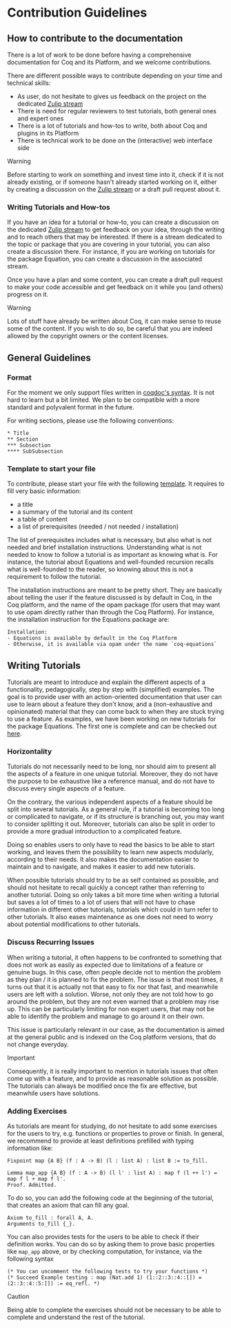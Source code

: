 
# Contribution Guidelines

## How to contribute to the documentation

There is a lot of work to be done before having a comprehensive documentation for Coq and its Platform, and we welcome contributions.

There are different possible ways to contribute depending on your time and technical skills:

- As user, do not hesitate to gives us feedback on the project on the dedicated [Zulip stream](https://coq.zulipchat.com/#narrow/stream/437203-Platform-docs)
- There is need for regular reviewers to test tutorials, both general ones and expert ones
- There is a lot of tutorials and how-tos to write, both about Coq and plugins in its Platform
- There is technical work to be done on the (interactive) web interface side


> [!WARNING]
> Before starting to work on something and invest time into it, check if it is not already existing,
> or if someone hasn't already started working on it, either by creating a discussion on the [Zulip stream](https://coq.zulipchat.com/#narrow/stream/437203-Platform-docs) or a draft pull request about it.

### Writing Tutorials and How-tos
If you have an idea for a tutorial or how-to, you can create a discussion on the dedicated [Zulip stream](https://coq.zulipchat.com/#narrow/stream/437203-Platform-docs)
to get feedback on your idea, through the writing and to reach others that may be interested.
If there is a stream dedicated to the topic or package that you are covering in your tutorial, you can also create a discussion there.
For instance, if you are working on tutorials for the package
Equation, you can create a discussion in the associated stream.

Once you have a plan and some content, you can create a draft pull request to make your code accessible
and get feedback on it while you (and others) progress on it.

> [!WARNING]
> Lots of stuff have already be written about Coq, it can make sense to reuse some of the content.
> If you wish to do so, be careful that you are indeed allowed by the copyright owners or the content licenses.


## General Guidelines

### Format
For the moment we only support files written in [coqdoc's syntax](https://coq.inria.fr/doc/V8.19.0/refman/using/tools/coqdoc.html?highlight=coqdoc).
It is not hard to learn but a bit limited.
We plan to be compatible with a more standard and polyvalent format in the future.

For writing sections, please use the following conventions:
```
* Title
** Section
*** Subsection
**** SubSubsection
```

### Template to start your file
To contribute, please start your file with the following [template](template.md).
It requires to fill very basic information:
  - a title
  - a summary of the tutorial and its content
  - a table of content
  - a list of prerequisites (needed / not needed / installation)

  The list of prerequisites includes what is necessary, but also what is
  not needed and brief installation instructions.
  Understanding what is not needed to know to follow a tutorial is as
  important as knowing what is.
  For instance, the tutorial about Equations and well-founded recursion
  recalls what is well-founded to the reader, so knowing about this is not a
  requirement to follow the tutorial.

  The installation instructions are meant to be pretty short.
  They are basically about telling the user if the feature discussed is by
  default in Coq, in the Coq platform, and the name of the opam package
  (for users that may want to use opam directly rather than through the Coq Platform).
  For instance, the installation instruction for the Equations package are:
  ```
  Installation:
  - Equations is available by default in the Coq Platform
  - Otherwise, it is available via opam under the name `coq-equations`
  ```

## Writing Tutorials
Tutorials are meant to introduce and explain the different aspects of a functionality, pedagogically, step by step with (simplified) examples.
The goal is to provide user with an action-oriented documentation that user can use to learn about a feature they don't know,
and a (non-exhaustive and opinionated) material that they can come back to when they are stuck trying to use a feature.
As examples, we have been working on new tutorials for the package Equations.
The first one is complete and can be checked out [here](src/Tutorial_Equations_basics.v).


### Horizontality

Tutorials do not necessarily need to be long, nor should aim to present
all the aspects of a feature in one unique tutorial.
Moreover, they do not have the purpose to be exhaustive like a reference
manual, and do not have to discuss every single aspects of a feature.

On the contrary, the various independent aspects of a feature should be split into several tutorials.
As a general rule, if a tutorial is becoming too long or complicated to navigate,
or if its structure is branching out, you may want to consider splitting it out.
Moreover, tutorials can also be split in order to provide a more gradual introduction to a complicated feature.

Doing so enables users to only have to read the basics to be able to start working,
and leaves them the possibility to learn new aspects modularly, according to their needs.
It also makes the documentation easier to maintain and to navigate, and makes it easier to add new tutorials.

When possible tutorials should try to be as self contained as possible,
and should not hesitate to recall quickly a concept rather than referring to another tutorial.
Doing so only takes a bit more time when writing a tutorial but saves a lot of times to a lot of users
that will not have to chase information in different other tutorials, tutorials which could in turn refer to other tutorials.
It also eases maintenance as one does not need to worry about potential modifications to other tutorials.

### Discuss Recurring Issues

When writing a tutorial, it often happens to be confronted to something that
does not work as easily as expected due to limitations of a feature or genuine bugs.
In this case, often people decide not to mention the problem as they plan /
it is planned to fix the problem.
The issue is that most times, it turns out that it is actually not that easy to fix
nor that fast, and meanwhile users are left with a solution.
Worse, not only they are not told how to go around the problem,
but they are not even warned that a problem may rise up.
This can be particularly limiting for non expert users, that may not be able
to identify the problem and manage to go around it on their own.

This issue is particularly relevant in our case, as the documentation is aimed
at the general public and is indexed on the Coq platform versions,
that do not change everyday.

> [!IMPORTANT]
> Consequently, it is really important to mention in tutorials issues that
> often come up with a feature, and to provide as reasonable solution as possible.
> The tutorials can always be modified once the fix are effective, but meanwhile
> users have solutions.


### Adding Exercises
As tutorials are meant for studying, do not hesitate to add some exercises
for the users to try, e.g. functions or properties to prove or finish.
In general, we recommend to provide at least definitions prefilled with typing information like:

```
Fixpoint map {A B} (f : A -> B) (l : list A) : list B := to_fill.

Lemma map_app {A B} (f : A -> B) (l l' : list A) : map f (l ++ l') = map f l + map f l'.
Proof. Admitted.
```

To do so, you can add the following code at the beginning of the tutorial,
that creates an axiom that can fill any goal.
```
Axiom to_fill : forall A, A.
Arguments to_fill {_}.
```

You can also provides tests for the users to be able to check if their definition works.
You can do so by asking them to prove basic properties like `map_app` above, or by checking computation, for instance, via the following syntax
```
(* You can uncomment the following tests to try your functions *)
(* Succeed Example testing : map (Nat.add 1) (1::2::3::4::[]) = (2::3::4::5:[]) := eq_refl. *)
```

> [!CAUTION]
> Being able to complete the exercises should not be necessary to be able
> to complete and understand the rest of the tutorial.

